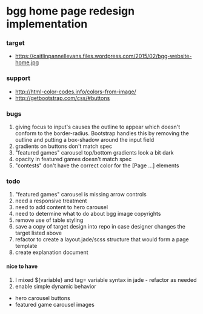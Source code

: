 # bgg home page redesign implementation
### target

- https://caitlinpannellevans.files.wordpress.com/2015/02/bgg-website-home.jpg

### support

- http://html-color-codes.info/colors-from-image/
- http://getbootstrap.com/css/#buttons


### bugs

1. giving focus to input's causes the outline to appear which doesn't conform to the border-radius.  Bootstrap handles this by removing the outline and putting a box-shadow around the input field
2. gradients on buttons don't match spec
3. "featured games" carousel top/bottom gradients look a bit dark
4. opacity in featured games doesn't match spec
5. "contests" don't have the correct color for the [Page ...] elements

### todo
1. "featured games" carousel is missing arrow controls
2. need a responsive treatment
2. need to add content to hero carousel
3. need to determine what to do about bgg image copyrights
4. remove use of table styling
5. save a copy of target design into repo in case designer changes the target listed above
6. refactor to create a layout.jade/scss structure that would form a page template
7. create explanation document


#### nice to have
1. I mixed ${variable} and tag= variable syntax in jade - refactor as needed
2. enable simple dynamic behavior
  * hero carousel buttons
  * featured game carousel images